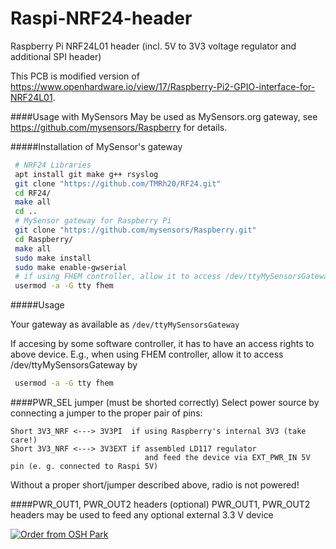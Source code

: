 # Raspi-NRF24-header
Raspberry Pi NRF24L01 header (incl. 5V to 3V3 voltage regulator and additional SPI header)

This PCB is modified version of
https://www.openhardware.io/view/17/Raspberry-Pi2-GPIO-interface-for-NRF24L01.

####Usage with MySensors
May be used as MySensors.org gateway, see
https://github.com/mysensors/Raspberry
for details.

#####Installation of MySensor's gateway
``` bash
 # NRF24 Libraries
 apt install git make g++ rsyslog
 git clone "https://github.com/TMRh20/RF24.git"
 cd RF24/
 make all
 cd ..
 # MySensor gateway for Raspberry Pi
 git clone "https://github.com/mysensors/Raspberry.git"
 cd Raspberry/
 make all
 sudo make install
 sudo make enable-gwserial
 # if using FHEM controller, allow it to access /dev/ttyMySensorsGateway
 usermod -a -G tty fhem
 ```
 
#####Usage
 
 Your gateway as available as `/dev/ttyMySensorsGateway`

 If accesing by some software controller, it has to have an access rights to above device.
 E.g., when using FHEM controller, allow it to access /dev/ttyMySensorsGateway by
``` bash
 usermod -a -G tty fhem
 ```
####PWR_SEL jumper (must be shorted correctly)
Select power source by connecting a jumper to the proper pair of pins:
```
Short 3V3_NRF <---> 3V3PI  if using Raspberry's internal 3V3 (take care!)
Short 3V3_NRF <---> 3V3EXT if assembled LD117 regulator 
                              and feed the device via EXT_PWR_IN 5V pin (e. g. connected to Raspi 5V)
```
Without a proper short/jumper described above, radio is not powered!

####PWR_OUT1, PWR_OUT2 headers (optional)
PWR_OUT1, PWR_OUT2 headers may be used to feed any optional external 3.3 V device

<a href="https://oshpark.com/shared_projects/ncBBwenI"><img src="https://a800d827b6de8403a51e-6ffc2e718631809086ea40332b2055f7.ssl.cf1.rackcdn.com/assets/badge-5b7ec47045b78aef6eb9d83b3bac6b1920de805e9a0c227658eac6e19a045b9c.png" alt="Order from OSH Park"></img></a>
